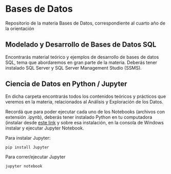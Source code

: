# Bases de Datos
Repositorio de la materia Bases de Datos, correspondiente al cuarto año de la orientación

## Modelado y Desarrollo de Bases de Datos SQL
Encontrarás material teórico y ejemplos de desarrollo de bases de datos SQL, tema que abordaremos en gran parte de la materia. 
Deberás tener instalado SQL Server y SQL Server Management Studio (SSMS). 

## Ciencia de Datos en Python / Jupyter
En dicha carpeta encontrarás todos los contenidos teóricos y prácticos que veremos en la materia, relacionados al Análisis y Exploración de los Datos. 

Recordá que para poder ejecutar cada uno de los Notebooks (archivos con extensión .ipynb), deberás tener instalado Python en tu computadora (instalar desde [este link](www.python.org) y sobre esa instalación, en la consola de Windows instalar y ejecutar Jupyter Notebook.

Para instalar Jupyter:

`pip install Jupyter`

Para correr/ejecutar Jupyter 

`jupyter notebook`
